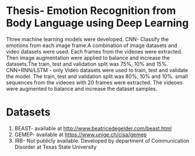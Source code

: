 # Thesis- Emotion Recognition from Body Language using Deep Learning
Three machine learning models were developed.
CNN- Classify the emotions from each image frame.A combination of image datasets and video datasets were used. Each frames from the videoes were extracted. Then image augmentation were applied to balance and increase the datasets.The train, test and validation split was 75%, 10% and 15%.
CNN+RNN/LSTM - only Video datasets were used to train, test and validate the model. The train, test and validation split was 80%, 10% and 10%. small sequences from the videoes with 20 frames were extracted. The videoes were augmented to balance and increase the dataset samples.
# Datasets
1. BEAST-  available at http://www.beatricedegelder.com/beast.html
2. GEMEP-  available at https://www.unige.ch/cisa/gemep
3. IRB- Not publicly available. Developed by department of Communication Disorder at Texas State University 
